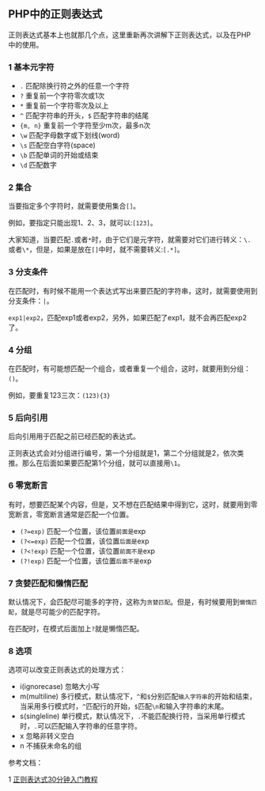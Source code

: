 ## PHP中的正则表达式

正则表达式基本上也就那几个点，这里重新再次讲解下正则表达式，以及在PHP中的使用。

### 1 基本元字符

* `.` 匹配除换行符之外的任意一个字符
* `?` 重复前一个字符零次或1次
* `*` 重复前一个字符零次及以上
* `^` 匹配字符串的开头，`$` 匹配字符串的结尾
* `{m, n}` 重复前一个字符至少m次，最多n次
* `\w` 匹配字母数字或下划线(word)
* `\s` 匹配空白字符(space)
* `\b` 匹配单词的开始或结束
* `\d` 匹配数字

### 2 集合

当要指定多个字符时，就需要使用集合`[]`。

例如，要指定只能出现1、2、3，就可以:`[123]`。

大家知道，当要匹配`.`或者`*`时，由于它们是元字符，就需要对它们进行转义：`\.`或者`\*`，但是，如果是放在`[]`中时，就不需要转义:`[.*]`。

### 3 分支条件

在匹配时，有时候不能用一个表达式写出来要匹配的字符串，这时，就需要使用到分支条件：`|`。

`exp1|exp2`，匹配exp1或者exp2，另外，如果匹配了exp1，就不会再匹配exp2了。

### 4 分组

在匹配时，有可能想匹配一个组合，或者重复一个组合，这时，就要用到分组：`()`。

例如，要重复123三次：`(123){3}`

### 5 后向引用

后向引用用于匹配之前已经匹配的表达式。

正则表达式会对分组进行编号，第一个分组就是1，第二个分组就是2，依次类推。那么在后面如果要匹配第1个分组，就可以直接用`\1`。

### 6 零宽断言

有时，想要匹配某个内容，但是，又不想在匹配结果中得到它，这时，就要用到零宽断言，零宽断言通常是匹配一个位置。

* `(?=exp)` 匹配一个位置，该位置`前面是`exp
* `(?<=exp)` 匹配一个位置，该位置`后面是`exp
* `(?<!exp)` 匹配一个位置，该位置`前面不是`exp
* `(?!exp)` 匹配一个位置，该位置`后面不是`exp

### 7 贪婪匹配和懒惰匹配

默认情况下，会匹配尽可能多的字符，这称为`贪婪匹配`。但是，有时候要用到`懒惰匹配`，就是尽可能少的匹配字符。

在匹配时，在模式后面加上`?`就是懒惰匹配。

### 8 选项

选项可以改变正则表达式的处理方式：

* i(ignorecase) 忽略大小写
* m(multiline) 多行模式，默认情况下，`^`和`$`分别匹配`输入字符串`的开始和结束，当采用多行模式时，`^`匹配行的开始，`$`匹配`\n`和输入字符串的末尾。
* s(singleline) 单行模式，默认情况下，`.`不能匹配换行符，当采用单行模式时，`.`可以匹配输入字符串的任意字符。
* x 忽略非转义空白
* n 不捕获未命名的组

参考文档：

1 [正则表达式30分钟入门教程](http://deerchao.net/tutorials/regex/regex.htm)